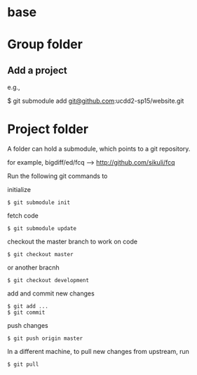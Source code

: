base
====

# Group folder

## Add a project

e.g.,

$ git submodule add git@github.com:ucdd2-sp15/website.git





# Project folder

A folder can hold a submodule, which points to a git repository.

for example, bigdiff/ed/fcq --> http://github.com/sikuli/fcq

Run the following git commands to

initialize

	$ git submodule init

fetch code

	$ git submodule update

checkout the master branch to work on code

	$ git checkout master

or another bracnh

	$ git checkout development

add and commit new changes

	$ git add ...
	$ git commit 

push changes

	$ git push origin master

In a different machine, to pull new changes from upstream, run 

	$ git pull

